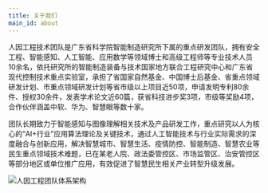 ```yaml
---
title: 关于我们
main_id: about
---
```


人因工程技术团队是广东省科学院智能制造研究所下属的重点研发团队，拥有安全工程、智能感知、人工智能、应用数学等领域博士和高级工程师等专业技术人员10余名，依托研究所的智能制造装备与技术国家地方联合工程研究中心和广东省现代控制技术重点实验室，承担了省国家自然基金、中国博士后基金、省重点领域研发计划、市重点领域研发计划等省市级以上项目近50项，申请发明专利80余件、授权30余件，发表学术论文近60篇，获省科技进步奖3项，市级等奖励4项，合作伙伴涵盖中软、华为、智慧眼等数十家。

团队长期致力于智能感知与图像理解相关技术及产品研发工作，重点研究以人为核心的“AI+行业”应用算法理论及关键技术，通过人工智能技术与行业实际需求的深度融合与创新应用，解决智慧城市、智慧生活、疫情防控、智能制造、智慧农业等民生重点领域技术难题，已在某老人院、政法委管控区、市场监管区、治安管控区等部分地区或单位推广应用，有效促进了智慧民生相关产业转型升级发展。

![人因工程团队体系架构](/assets/images/architecture.svg)
